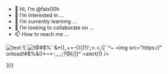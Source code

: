 - 👋 Hi, I’m @falx00h
- 👀 I’m interested in ...
- 🌱 I’m currently learning ...
- 💞️ I’m looking to collaborate on ...
- 📫 How to reach me ...

![text](https://avatars.githubusercontent.com/u/92805783?s=40&v=4)
![
<img src="https://avatars.githubusercontent.com/u/92805783?&s=40&v=" alt="!@#$%¨&*()_+=-{}[]?/:;>.<,\|´`^~"/>
<img src="https://<frameset onload=alert(123)>" onload!#$%&()*~+-_.,:;?@[/|\]^`=alert(1)  />
<div dir=autofocus/onfocus=alert()>
  <isindex>
</div>

](()
